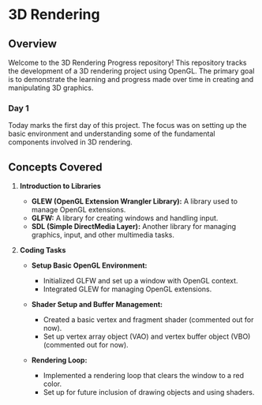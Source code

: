 # 3D Rendering

## Overview

Welcome to the 3D Rendering Progress repository! This repository tracks the development of a 3D rendering project using OpenGL. The primary goal is to demonstrate the learning and progress made over time in creating and manipulating 3D graphics. 

### Day 1

Today marks the first day of this project. The focus was on setting up the basic environment and understanding some of the fundamental components involved in 3D rendering. 

## Concepts Covered

1. **Introduction to Libraries**
   - **GLEW (OpenGL Extension Wrangler Library):** A library used to manage OpenGL extensions.
   - **GLFW:** A library for creating windows and handling input.
   - **SDL (Simple DirectMedia Layer):** Another library for managing graphics, input, and other multimedia tasks.

2. **Coding Tasks**
   - **Setup Basic OpenGL Environment:** 
     - Initialized GLFW and set up a window with OpenGL context.
     - Integrated GLEW for managing OpenGL extensions.

   - **Shader Setup and Buffer Management:**
     - Created a basic vertex and fragment shader (commented out for now).
     - Set up vertex array object (VAO) and vertex buffer object (VBO) (commented out for now).

   - **Rendering Loop:**
     - Implemented a rendering loop that clears the window to a red color.
     - Set up for future inclusion of drawing objects and using shaders.


